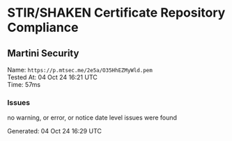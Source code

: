 # STIR/SHAKEN Certificate Repository Compliance

## Martini Security

Name: `https://p.mtsec.me/2e5a/O35HhEZMyWld.pem`\
Tested At: 04 Oct 24 16:21 UTC\
Time: 57ms

### Issues

no warning, or error, or notice date level issues were found

Generated: 04 Oct 24 16:29 UTC